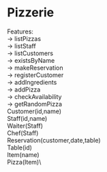 # Pizzerie
Features:\
-> listPizzas\
-> listStaff\
-> listCustomers\
-> existsByName\
-> makeReservation\
-> registerCustomer\
-> addIngredients\
-> addPizza\
-> checkAvailability\
-> getRandomPizza\
Customer(id,name)\
Staff(id,name)\
Waiter(Staff)\
Chef(Staff)\
Reservation(customer,date,table)\
Table(id)\
Item(name)\
Pizza(Item)\
